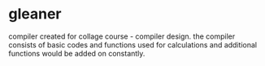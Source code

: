 # gleaner
compiler created for collage course - compiler design. the compiler consists of basic codes and functions used for calculations and additional functions would be added on constantly. 
